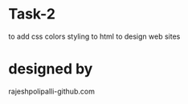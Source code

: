 # Task-2
to add css colors styling to html to design web sites

# designed by
rajeshpolipalli-github.com

